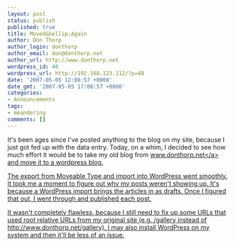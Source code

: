 ```yaml
---
layout: post
status: publish
published: true
title: Moved&hellip;Again
author: Don Thorp
author_login: donthorp
author_email: don@donthorp.net
author_url: http://www.donthorp.net
wordpress_id: 48
wordpress_url: http://192.168.123.112/?p=48
date: '2007-05-05 12:08:57 +0000'
date_gmt: '2007-05-05 17:08:57 +0000'
categories:
- Announcements
tags:
- meandering
comments: []
---
```

<p>It's been ages since I've posted anything to the blog on my site, because I just got fed up with the data entry. Today, on a whim, I decided to see how much effort it would be to take my old blog from <a href="http:&#47;&#47;www.donthorp.net">www.donthorp.net<&#47;a> and move it to a wordpress blog.</p>
<p>The export from Moveable Type and import into WordPress went smoothly. It took me a moment to figure out why my posts weren't showing up. It's because a WordPress import brings the articles in as drafts. Once I figured that out, I went through and published each post.</p>
<p>It wasn't completely flawless, because I still need to fix up some URLs that used root relative URLs from my original site (e.g. &#47;gallery instead of http:&#47;&#47;www.donthorp.net&#47;gallery). I may also install WordPress on my system and then it'll be less of an issue.</p>
